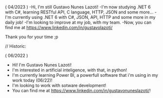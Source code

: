 (                      04/2023                         )
-Hi, I'm still Gustavo Nunes Lazoti!
-I'm now studying .NET 6 with C#, learning RESTful API, C language, HTTP, JSON and some more...
-I'm currently using .NET 6 with C#, JSON, API, HTTP and some more in my daily job!
-I'm looking to improve at my job, with my team.
-Now, you can find me at https://www.linkedin.com/in/gustavolazoti/

Thank you for your time ;p







// Historic:

(                      06/2022                         )
- Hi! I'm Gustavo Nunes Lazoti!
- I'm interested in artificial inteligence, with that, in python!
- I'm currently learning Power BI, a powerfull software that i'm using in my work today (06/22)!
- I'm looking to work with sotware development!
- You can find me at https://www.linkedin.com/in/gustavonuneslazoti/!
